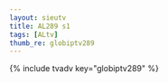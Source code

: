 ```yaml
--- 
layout: sieutv
title: AL289 s1
tags: [ALtv]
thumb_re: globiptv289
---
```

{% include tvadv key="globiptv289" %} 
